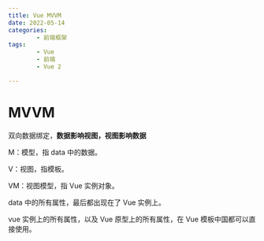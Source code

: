```yaml
---
title: Vue MVVM
date: 2022-05-14
categories:
        - 前端框架
tags:
        - Vue
        - 前端
        - Vue 2

---
```


# MVVM

双向数据绑定，**数据影响视图，视图影响数据**

M：模型，指 data 中的数据。

V：视图，指模板。

VM：视图模型，指 Vue 实例对象。

data 中的所有属性，最后都出现在了 Vue 实例上。

vue 实例上的所有属性，以及 Vue 原型上的所有属性，在 Vue 模板中国都可以直接使用。
